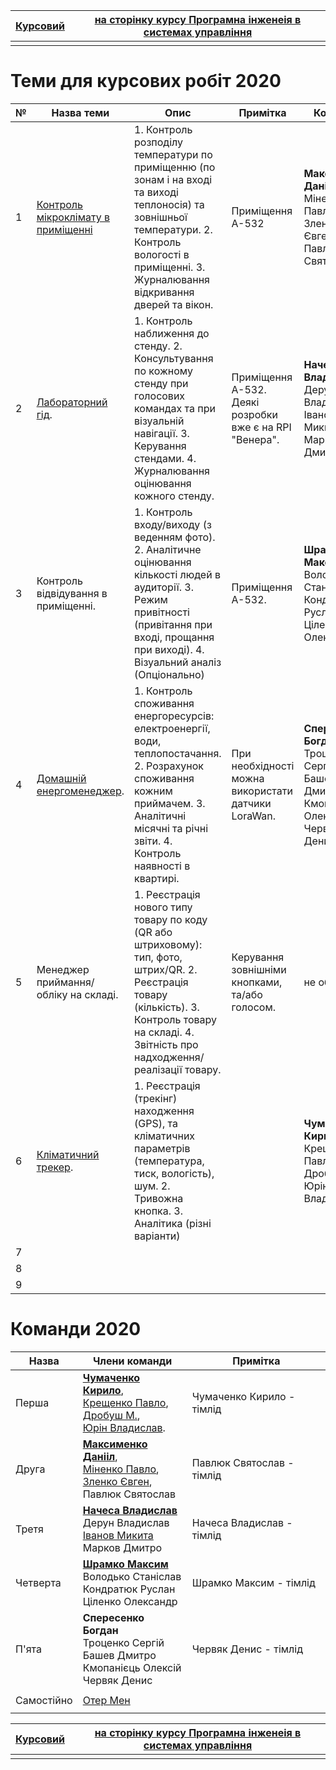 | [Курсовий](README.md) | [на сторінку курсу Програмна інженеія в системах управління](../README.md) |
| --------------------- | ------------------------------------------------------------ |
|                       |                                                              |

# Теми для курсових робіт 2020

| №    | Назва теми                                                   | Опис                                                         | Примітка                                                 | Команда                                                      |
| ---- | ------------------------------------------------------------ | ------------------------------------------------------------ | -------------------------------------------------------- | ------------------------------------------------------------ |
| 1    | [Контроль мікроклімату в приміщенні](https://github.com/Poseidonnnn/Poseidon) | 1. Контроль розподілу температури по приміщенню (по зонам і на вході та виході теплоносія) та зовнішньої температури. 2. Контроль вологості в приміщенні. 3. Журналювання відкривання дверей та вікон. | Приміщення А-532                                         | **Максименко Данііл**, Міненко Павло, Зленко Євген, Павлюк Святослав |
| 2    | [Лабораторний гід](https://github.com/oilseer/Kursova-AK-1-1-Nachesa). | 1. Контроль наближення до стенду. 2. Консультування по кожному стенду при голосових командах та при візуальній навігації. 3. Керування стендами. 4. Журналювання оцінювання кожного стенду. | Приміщення А-532.  Деякі розробки вже є на RPI "Венера". | **Начеса Владислав**, Дерун Владислав, Іванов Микита, Марков Дмитро |
| 3    | Контроль відвідування в приміщенні.                          | 1. Контроль входу/виходу (з веденням фото). 2. Аналітичне оцінювання кількості людей в аудиторії.  3. Режим привітності (привітання при вході, прощання при виході). 4. Візуальний аналіз (Опціонально) | Приміщення А-532.                                        | **Шрамко Максим**, Володько Станіслав, Кондратюк Руслан, Ціленко Олександр |
| 4    | [Домашній енергоменеджер](https://github.com/Bogdan2001-wq/AK-1-1-group-4). | 1. Контроль споживання енергоресурсів: електроенергії, води, теплопостачання. 2. Розрахунок споживання кожним приймачем.  3. Аналітичні місячні та річні звіти. 4. Контроль наявності в квартирі. | При необхідності можна використати датчики LoraWan.      | **Спересенко Богдан**, Троценко Сергій, Башев Дмитро, Кмопанієць Олексій, Червяк Денис |
| 5    | Менеджер приймання/обліку на складі.                         | 1. Реєстрація нового типу товару по коду (QR або штриховому): тип, фото, штрих/QR. 2. Реєстрація товару (кількість). 3.  Контроль товару на складі. 4. Звітність про надходження/реалізації товару. | Керування зовнішніми кнопками, та/або голосом.           | не обрано                                                    |
| 6    | [Кліматичний трекер](https://github.com/cmcreator/ClimateTracker). | 1. Реєстрація (трекінг) находження (GPS), та кліматичних параметрів (температура, тиск, вологість), шум. 2. Тривожна кнопка. 3. Аналітика (різні варіанти) |                                                          | **Чумаченко Кирило**, Крещенко Павло, Дробуш М., Юрін Владислав. |
| 7    |                                                              |                                                              |                                                          |                                                              |
| 8    |                                                              |                                                              |                                                          |                                                              |
| 9    |                                                              |                                                              |                                                          |                                                              |

# Команди 2020

| Назва      | Члени команди                                                | Примітка                  |
| ---------- | ------------------------------------------------------------ | ------------------------- |
| Перша      | [**Чумаченко Кирило**](2020/Chumachenko_Kirill.md), <br />[Крещенко Павло](2020/Kreshenko_Pavlo.md), <br />[Дробуш М.](2020/Drobush_Mykola.md), <br />[Юрін Владислав](2020/Yurin_Vlad.md). | Чумаченко Кирило - тімлід |
| Друга      | **[Максименко Данііл](2020/Maksymenko_Daniil.md)**, <br />[Міненко Павло](2020/Minenko_Pavlo.md), <br />[Зленко Євген](2020/Zlenko_Evhen.md), <br />Павлюк Святослав | Павлюк Святослав - тімлід |
| Третя      | [**Начеса Владислав**](2020/Nachesa_Vlad.md)<br />Дерун Владислав<br />[Іванов Микита](2020/Ivanov_Nikita.md)<br />Марков Дмитро | Начеса Владислав - тімлід |
| Четверта   | **[Шрамко Максим](2020/Shramko_Maksim.md)**<br />Володько Станіслав<br />Кондратюк Руслан<br />Ціленко Олександр | Шрамко Максим - тімлід    |
| П'ята      | **Спересенко Богдан**<br />Троценко Сергій<br />Башев Дмитро <br />Кмопанієць Олексій<br />Червяк Денис | Червяк Денис - тімлід     |
|            |                                                              |                           |
| Самостійно | [Отер Мен](2020/Other_Man.md)                                |                           |
|            |                                                              |                           |

| [Курсовий](README.md) | [на сторінку курсу Програмна інженеія в системах управління](../README.md) |
| --------------------- | ------------------------------------------------------------ |
|                       |                                                              |